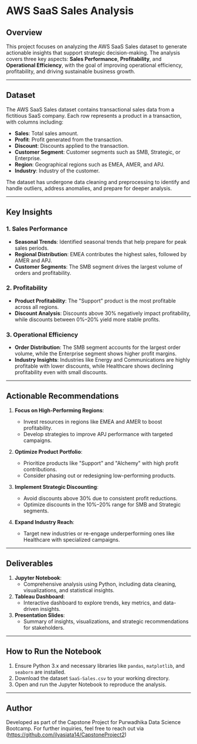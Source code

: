 # AWS SaaS Sales Analysis

## **Overview**
This project focuses on analyzing the AWS SaaS Sales dataset to generate actionable insights that support strategic decision-making. The analysis covers three key aspects: **Sales Performance**, **Profitability**, and **Operational Efficiency**, with the goal of improving operational efficiency, profitability, and driving sustainable business growth.

---

## **Dataset**
The AWS SaaS Sales dataset contains transactional sales data from a fictitious SaaS company. Each row represents a product in a transaction, with columns including:
- **Sales**: Total sales amount.
- **Profit**: Profit generated from the transaction.
- **Discount**: Discounts applied to the transaction.
- **Customer Segment**: Customer segments such as SMB, Strategic, or Enterprise.
- **Region**: Geographical regions such as EMEA, AMER, and APJ.
- **Industry**: Industry of the customer.

The dataset has undergone data cleaning and preprocessing to identify and handle outliers, address anomalies, and prepare for deeper analysis.

---

## **Key Insights**
### **1. Sales Performance**
- **Seasonal Trends**: Identified seasonal trends that help prepare for peak sales periods.
- **Regional Distribution**: EMEA contributes the highest sales, followed by AMER and APJ.
- **Customer Segments**: The SMB segment drives the largest volume of orders and profitability.

### **2. Profitability**
- **Product Profitability**: The "Support" product is the most profitable across all regions.
- **Discount Analysis**: Discounts above 30% negatively impact profitability, while discounts between 0%–20% yield more stable profits.

### **3. Operational Efficiency**
- **Order Distribution**: The SMB segment accounts for the largest order volume, while the Enterprise segment shows higher profit margins.
- **Industry Insights**: Industries like Energy and Communications are highly profitable with lower discounts, while Healthcare shows declining profitability even with small discounts.

---

## **Actionable Recommendations**
1. **Focus on High-Performing Regions**:
   - Invest resources in regions like EMEA and AMER to boost profitability.
   - Develop strategies to improve APJ performance with targeted campaigns.

2. **Optimize Product Portfolio**:
   - Prioritize products like "Support" and "Alchemy" with high profit contributions.
   - Consider phasing out or redesigning low-performing products.

3. **Implement Strategic Discounting**:
   - Avoid discounts above 30% due to consistent profit reductions.
   - Optimize discounts in the 10%–20% range for SMB and Strategic segments.

4. **Expand Industry Reach**:
   - Target new industries or re-engage underperforming ones like Healthcare with specialized campaigns.

---

## **Deliverables**
1. **Jupyter Notebook**:
   - Comprehensive analysis using Python, including data cleaning, visualizations, and statistical insights.
2. **Tableau Dashboard**:
   - Interactive dashboard to explore trends, key metrics, and data-driven insights.
3. **Presentation Slides**:
   - Summary of insights, visualizations, and strategic recommendations for stakeholders.

---

## **How to Run the Notebook**
1. Ensure Python 3.x and necessary libraries like `pandas`, `matplotlib`, and `seaborn` are installed.
2. Download the dataset `SaaS-Sales.csv` to your working directory.
3. Open and run the Jupyter Notebook to reproduce the analysis.

---

## **Author**
Developed as part of the Capstone Project for Purwadhika Data Science Bootcamp. For further inquiries, feel free to reach out via (https://github.com/ilyasiata14/CapstoneProject2)
